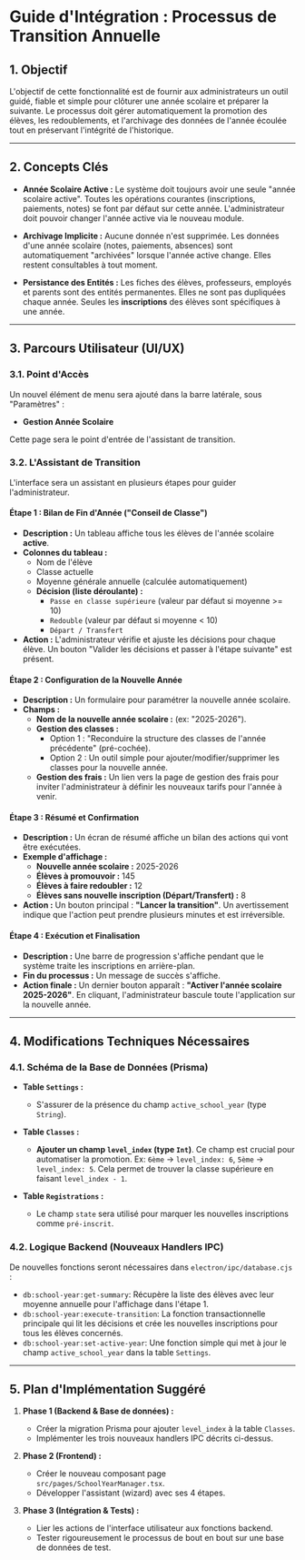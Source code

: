 # Guide d'Intégration : Processus de Transition Annuelle

## 1. Objectif

L'objectif de cette fonctionnalité est de fournir aux administrateurs un outil guidé, fiable et simple pour clôturer une année scolaire et préparer la suivante. Le processus doit gérer automatiquement la promotion des élèves, les redoublements, et l'archivage des données de l'année écoulée tout en préservant l'intégrité de l'historique.

---

## 2. Concepts Clés

- **Année Scolaire Active :** Le système doit toujours avoir une seule "année scolaire active". Toutes les opérations courantes (inscriptions, paiements, notes) se font par défaut sur cette année. L'administrateur doit pouvoir changer l'année active via le nouveau module.

- **Archivage Implicite :** Aucune donnée n'est supprimée. Les données d'une année scolaire (notes, paiements, absences) sont automatiquement "archivées" lorsque l'année active change. Elles restent consultables à tout moment.

- **Persistance des Entités :** Les fiches des élèves, professeurs, employés et parents sont des entités permanentes. Elles ne sont pas dupliquées chaque année. Seules les **inscriptions** des élèves sont spécifiques à une année.

---

## 3. Parcours Utilisateur (UI/UX)

### 3.1. Point d'Accès

Un nouvel élément de menu sera ajouté dans la barre latérale, sous "Paramètres" :
- **Gestion Année Scolaire**

Cette page sera le point d'entrée de l'assistant de transition.

### 3.2. L'Assistant de Transition

L'interface sera un assistant en plusieurs étapes pour guider l'administrateur.

#### **Étape 1 : Bilan de Fin d'Année ("Conseil de Classe")**

- **Description :** Un tableau affiche tous les élèves de l'année scolaire **active**. 
- **Colonnes du tableau :**
  - Nom de l'élève
  - Classe actuelle
  - Moyenne générale annuelle (calculée automatiquement)
  - **Décision (liste déroulante) :**
    - `Passe en classe supérieure` (valeur par défaut si moyenne >= 10)
    - `Redouble` (valeur par défaut si moyenne < 10)
    - `Départ / Transfert`
- **Action :** L'administrateur vérifie et ajuste les décisions pour chaque élève. Un bouton "Valider les décisions et passer à l'étape suivante" est présent.

#### **Étape 2 : Configuration de la Nouvelle Année**

- **Description :** Un formulaire pour paramétrer la nouvelle année scolaire.
- **Champs :**
  - **Nom de la nouvelle année scolaire :** (ex: "2025-2026").
  - **Gestion des classes :**
    - Option 1 : "Reconduire la structure des classes de l'année précédente" (pré-cochée).
    - Option 2 : Un outil simple pour ajouter/modifier/supprimer les classes pour la nouvelle année.
  - **Gestion des frais :** Un lien vers la page de gestion des frais pour inviter l'administrateur à définir les nouveaux tarifs pour l'année à venir.

#### **Étape 3 : Résumé et Confirmation**

- **Description :** Un écran de résumé affiche un bilan des actions qui vont être exécutées.
- **Exemple d'affichage :**
  - **Nouvelle année scolaire :** 2025-2026
  - **Élèves à promouvoir :** 145
  - **Élèves à faire redoubler :** 12
  - **Élèves sans nouvelle inscription (Départ/Transfert) :** 8
- **Action :** Un bouton principal : **"Lancer la transition"**. Un avertissement indique que l'action peut prendre plusieurs minutes et est irréversible.

#### **Étape 4 : Exécution et Finalisation**

- **Description :** Une barre de progression s'affiche pendant que le système traite les inscriptions en arrière-plan.
- **Fin du processus :** Un message de succès s'affiche.
- **Action finale :** Un dernier bouton apparaît : **"Activer l'année scolaire 2025-2026"**. En cliquant, l'administrateur bascule toute l'application sur la nouvelle année.

---

## 4. Modifications Techniques Nécessaires

### 4.1. Schéma de la Base de Données (Prisma)

- **Table `Settings` :**
  - S'assurer de la présence du champ `active_school_year` (type `String`).

- **Table `Classes` :**
  - **Ajouter un champ `level_index` (type `Int`)**. Ce champ est crucial pour automatiser la promotion. Ex: `6ème` -> `level_index: 6`, `5ème` -> `level_index: 5`. Cela permet de trouver la classe supérieure en faisant `level_index - 1`.

- **Table `Registrations` :**
  - Le champ `state` sera utilisé pour marquer les nouvelles inscriptions comme `pré-inscrit`.

### 4.2. Logique Backend (Nouveaux Handlers IPC)

De nouvelles fonctions seront nécessaires dans `electron/ipc/database.cjs` :

- `db:school-year:get-summary`: Récupère la liste des élèves avec leur moyenne annuelle pour l'affichage dans l'étape 1.
- `db:school-year:execute-transition`: La fonction transactionnelle principale qui lit les décisions et crée les nouvelles inscriptions pour tous les élèves concernés.
- `db:school-year:set-active-year`: Une fonction simple qui met à jour le champ `active_school_year` dans la table `Settings`.

---

## 5. Plan d'Implémentation Suggéré

1.  **Phase 1 (Backend & Base de données) :**
    - Créer la migration Prisma pour ajouter `level_index` à la table `Classes`.
    - Implémenter les trois nouveaux handlers IPC décrits ci-dessus.

2.  **Phase 2 (Frontend) :**
    - Créer le nouveau composant page `src/pages/SchoolYearManager.tsx`.
    - Développer l'assistant (wizard) avec ses 4 étapes.

3.  **Phase 3 (Intégration & Tests) :**
    - Lier les actions de l'interface utilisateur aux fonctions backend.
    - Tester rigoureusement le processus de bout en bout sur une base de données de test.
